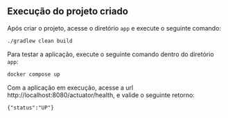 ## Execução do projeto criado

Após criar o projeto, acesse o diretório `app` e execute o seguinte comando:

```bash
./gradlew clean build
```

Para testar a aplicação, execute o seguinte comando dentro do diretório `app`:

```bash
docker compose up
```

Com a aplicação em execução, acesse a url http://localhost:8080/actuator/health, e valide o seguinte retorno:

```
{"status":"UP"}
```